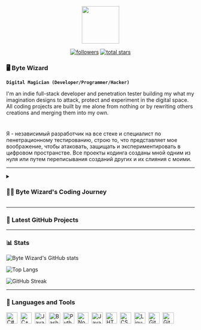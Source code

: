 <div id="header" align="center">
  <img src="https://media.giphy.com/media/VTtANKl0beDFQRLDTh/giphy.gif" width="100"/>
</div>
   <p align="center">
      <a href="https://github.com/BYT3W1Z4RD?tab=followers">
         <img alt="followers" title="Follow My Github" src="https://custom-icon-badges.demolab.com/github/followers/BYT3W1Z4RD?color=236ad3&labelColor=1155ba&style=for-the-badge&logo=person-add&label=Follow&logoColor=white"/></a>
      <a href="https://github.com/BYT3W1Z4RD?tab=repositories&sort=stargazers">
         <img alt="total stars" title="Total GitHub Stars" src="https://custom-icon-badges.demolab.com/github/stars/BYT3W1Z4RD?color=55960c&style=for-the-badge&labelColor=488207&logo=star"/></a>
   </p>

### 🖥️ Byte Wizard

**`Digital Magician (Developer/Programmer/Hacker)`**

I'm an indie full-stack developer and penetration tester building my what my imagination designs to attack, protect and experiment in the digital space. All coding projects are built by me alone from nothing or by rewriting others creations and merging them into my own.
#
Я - независимый разработчик на все стеке и специалист по пенетрационному тестированию, строю то, что представляет мое воображение, чтобы атаковать, защищать и экспериментировать в цифровом пространстве. Все проекты кодинга созданы мной одним из нуля или путем переписывания созданий других и их слияния с моими.

---

<details>
 <summary><h3>👨‍💻 Byte Wizard's Coding Journey</h3></summary>
I started my coding journey as a naive computer science enthusiast while studying in school. I was fascinated by the world of programming and had a burning desire to learn everything I could about it. I dove headfirst into learning scripting languages, programming concepts, Linux systems, and the underlying theories that make it all work. I spent countless hours teaching myself, experimenting with different technologies, and building small projects to test my knowledge. As I progressed in my learning, I set my sights on a bigger goal - to build my own software that would have a positive impact on the world. I was determined to use my newfound skills to make a difference and improve people's lives. However, as I delved deeper into the world of coding, I found myself increasingly drawn to the questionable side of the industry - Hacking and Exploitation. I became obsessed with learning everything there was to know about hacking, from the basics of social engineering to advanced penetration testing    techniques. My desire to excel in this field soon overshadowed my original goal of building software for good. Unfortunately, my curiosity and lack of experience put me in the spotlight of the law for a time. But, I was smart enough to realize the potential consequences of my actions and decided to take a different approach. I knew that my skills and knowledge could be used for good if I pursued them in a legal and ethical manner. So, I decided to focus on learning about Penetration Testing and Malware Development. I honed my skills and eventually built a reputation for my expertise in Post Exploitation and Software Design. With my new-found skills, I got to work on my first big projects that I went on to sell publicly. One of my projects was a private browser that utilised the open-source engine SearX, which I modified to make it as privacy and security-oriented as possible. I also developed a basic remote help tool similar to AnyDesk or TeamViewer, which utilised a modified VNC. However, as I looked back at my journey, I realized that I had always felt selfish in my learning process. I had taught myself over many years of hard work, but I could rarely give back to my community. I think its time I started sharing with the hopes of inspiring others the way I was to pursue knowledge and skills within the ever developing landscape of cyberspace while also trying to educate people on the dangers of abusing such knowledge. Knowledge, is a tool that can be used for good and evil, I plan to provide educational resources whether it be UI design, pentesting, automation or Penetration Testing tools including Post Exploitation Malware. Code is not inherently evil, but how you choose to use it can be. "The law just needs to have one lucky day and your life is over.
  
#
  
Я начал свой путь в мире кодирования как наивный энтузиаст компьютерных наук во время учебы в школе. Я был поражен миром программирования и имел сильное желание узнать о нем все, что можно. Я головой окунулся в изучение сценарных языков, концепций программирования, линуксовых систем и основных теорий, которые делают все это работающим. Я потратил бесчисленное количество часов на самообучение, экспериментирование с различными технологиями и создание небольших проектов для проверки своих знаний. Как я продвигался в своем обучении, я ставил перед собой большую цель - создать свое собственное программное обеспечение, которое бы имело положительное влияние на мир. Я был решителен использовать свои новые знания, чтобы изменить что-то и улучшить жизни людей. Однако, как я вглубь погружался в мир кодирования, я все больше и больше притягивался к сомнительной стороне индустрии - Взлом и эксплуатация. Я стал одержим желанием узнать все, что есть знать о хакинге, от основ социального инжиниринга до продвинутых техник пенетрационного тестирования. Мое желание достичь успеха в этой области вскоре превзошло мою изначальную цель создания программного обеспечения для добра. К сожалению, моя любознательность и недостаток опыта поставили меня в центр внимания закона на некоторое время. Но я был достаточно умен, чтобы понять возможные последствия своих действий и решил принять другой подход. Я знал, что мои навыки и знания могут быть использованы для добра, если я буду их преследовать в законном и этическом порядке. Поэтому я решил сосредоточиться на изучении пенетрационного тестирования и разработки вредоносного ПО. Я специализировался в своих навыках и в конечном итоге завоевал репутацию своего эксперта в области постэксплоента и дизайна программного обеспечения. С новыми навыками я начал работать над своими первыми крупными проектами, которые я впоследствии продавал на публику. Одним из моих проектов был приватный браузер, который использовал открытый исходный движок SearX, который я модифицировал, чтобы сделать его как можно более ориентированным на конфиденциальность и безопасность. Я также разработал базовый инструмент удаленной помощи, подобный AnyDesk или TeamViewer, который использовал модифицированный VNC. Однако, когда я оглядывался на свой путь, я понимал, что всегда чувствовал себя жадным в своем обучении. Я учил себя за многие годы тяжелой работы, но редко мог возвращаться к своему сообществу. Я думаю, что пришло время начать делиться с надеждой вдохновить других преследовать знания и навыки в все более развивающемся ландшафте цифрового пространства, параллельно пытаясь образовывать людей о опасностях злоупотребления такими знаниями. Знание - это инструмент, который может использоваться как для добра, так и для зла. Я намерен предоставлять образовательные ресурсы, будь то дизайн пользовательского интерфейса, пентестинг, автоматизация или инструменты для пенетрационного тестирования, включая зловредное ПО. Код не имеет по сути злого, но то, как вы выбираете его использовать, может быть неприемлемым. "Закон должен иметь один удачный день и ваша жизнь закончится."
  </details>
  
---

### 📁 Latest GitHub Projects

<!-- BEGIN GITHUB-PROJECTS -->

<!-- END GITHUB-PROJECTS -->

---

### 📊 Stats

![Byte Wizard's GitHub stats](https://github-readme-stats.vercel.app/api?username=BYT3W1Z4RD&show_icons=true)

![Top Langs](https://github-readme-stats.vercel.app/api/top-langs/?username=BYT3W1Z4RD)

![GitHub Streak](https://streak-stats.demolab.com?user=BYT3W1Z4RD&border_radius=4.5)
  
---

### 🧰 Languages and Tools
<tools>
  <img align="left" alt="C#" width="30px" style="padding-right:5px;" src="https://cdn.jsdelivr.net/gh/devicons/devicon/icons/csharp/csharp-original.svg"/>
  <img align="left" alt="C++" width="30px" style="padding-right:5px;" src="https://cdn.jsdelivr.net/gh/devicons/devicon/icons/cplusplus/cplusplus-line.svg"/>
  <img align="left" alt="Java" width="30px" style="padding-right:5px;" src="https://cdn.jsdelivr.net/gh/devicons/devicon/icons/java/java-original.svg"/>
  <img align="left" alt="Bash" width="30px" style="padding-right:5px;" src="https://cdn.jsdelivr.net/gh/devicons/devicon/icons/bash/bash-original.svg"/>
  <img align="left" alt="Python" width="30px" style="padding-right:5px;" src="https://cdn.jsdelivr.net/gh/devicons/devicon/icons/python/python-plain.svg"/>
  <img align="left" alt="NodeJS" width="30px" style="padding-right:5px;" src="https://cdn.jsdelivr.net/gh/devicons/devicon/icons/nodejs/nodejs-original.svg"/>
  <img align="left" alt="JavaScript" width="30px" style="padding-right:5px;" src="https://cdn.jsdelivr.net/gh/devicons/devicon/icons/javascript/javascript-plain.svg"/>
  <img align="left" alt="HTML" width="30px" style="padding-right:5px;" src="https://cdn.jsdelivr.net/gh/devicons/devicon/icons/html5/html5-plain.svg"/>
  <img align="left" alt="CSS" width="30px" style="padding-right:5px;" src="https://cdn.jsdelivr.net/gh/devicons/devicon/icons/css3/css3-plain.svg"/>
  <img align="left" alt="Linux" width="30px" style="padding-right:5px;" src="https://cdn.jsdelivr.net/gh/devicons/devicon/icons/linux/linux-original.svg"/>
  <img align="left" alt="Git" width="30px" style="padding-right:5px;" src="https://cdn.jsdelivr.net/gh/devicons/devicon/icons/git/git-original.svg"/>
  <img align="left" alt="GitHub" width="30px" style="padding-right:5px;" src="https://cdn.jsdelivr.net/gh/devicons/devicon/icons/github/github-original.svg"/>
  </tools>
  
